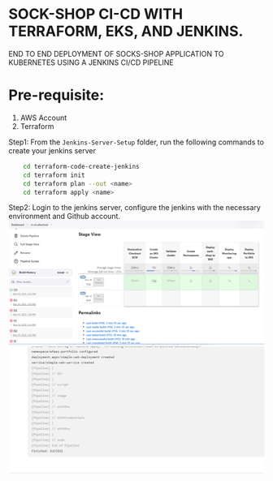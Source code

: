 # SOCK-SHOP CI-CD WITH TERRAFORM, EKS, AND JENKINS.
END TO END DEPLOYMENT OF SOCKS-SHOP APPLICATION TO KUBERNETES USING A JENKINS CI/CD PIPELINE

# Pre-requisite:
1. AWS Account
2. Terraform

Step1:
From the `Jenkins-Server-Setup` folder, run the following commands to create your jenkins server
```sh
    cd terraform-code-create-jenkins
    cd terraform init
    cd terraform plan --out <name>
    cd terraform apply <name>
```

Step2:
Login to the jenkins server, configure the jenkins with the necessary environment and Github account.
![img](stageview.png)
![img](finished%20view.png)





